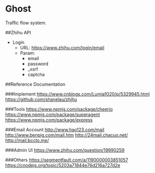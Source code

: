 # Ghost
Traffic flow system.


##Zhihu API
- Login
  - URL: https://www.zhihu.com/login/email
  - Param: 
  	- email
  	- password
  	- _xsrf
  	- captcha

##Reference Documentation

###Implement
https://www.cnblogs.com/Lumia1020/p/5329945.html
https://github.com/shanelau/zhihu

###Tools
https://www.npmjs.com/package/cheerio
https://www.npmjs.com/package/superagent
https://www.npmjs.com/package/express

###Email Account
http://www.hao123.com/mail
http://www.benpig.com/mail.htm
http://24mail.chacuo.net/
http://mail.bccto.me/

###Admin UI
https://www.zhihu.com/question/19990259

###Others
https://segmentfault.com/a/1190000003851057
https://cnodejs.org/topic/5203a71844e76d216a727d2e